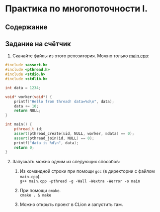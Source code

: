 # Практика по многопоточности I.
## Содержание
## Задание на счётчик
1. Скачайте файлы из этого репозитория. Можно только [main.cpp](src/main.cpp):

```c++
#include <assert.h>
#include <pthread.h>
#include <stdio.h>
#include <stdlib.h>

int data = 1234;

void* worker(void*) {
    printf("Hello from thread! data=%d\n", data);
    data += 10;
    return NULL;
}

int main() {
    pthread_t id;
    assert(pthread_create(&id, NULL, worker, &data) == 0);
    assert(pthread_join(id, NULL) == 0);
    printf("data is %d\n", data);
    return 0;
}
```

2. Запускать можно одним из следующих способов:
    1. Из командной строки при помощи `gcc` (в директории с файлом `main.cpp`). <br/>
 `g++ main.cpp -pthread -g -Wall -Wextra -Werror -o main`

    1. При помощи `cmake`. <br/>
 `cmake . & make`
 
    1. Можно открыть проект в CLion и запустить там.
